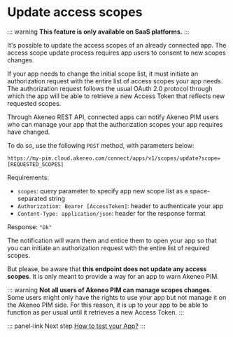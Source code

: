 # Update access scopes

::: warning
**This feature is only available on SaaS platforms.**
:::

It's possible to update the access scopes of an already connected app.
The access scope update process requires app users to consent to new scopes changes. 

If your app needs to change the initial scope list, it must initiate an authorization request with the entire list of access scopes your app needs. The authorization request follows the usual OAuth 2.0 protocol through which the app will be able to retrieve a new Access Token that reflects new requested scopes.

Through Akeneo REST API, connected apps can notify Akeneo PIM users who can manage your app that the authorization scopes your app requires have changed. 

To do so, use the following `POST` method, with parameters below:

```
https://my-pim.cloud.akeneo.com/connect/apps/v1/scopes/update?scope=[REQUESTED_SCOPES]
```
Requirements:
- `scopes`: query parameter to specify app new scope list as a space-separated string
- `Authorization: Bearer [AccessToken]`: header to authenticate your app
- `Content-Type: application/json`: header for the response format

Response: `"Ok"`

The notification will warn them and entice them to open your app so that you can initiate an authorization request with the entire list of required scopes.

But please, be aware that **this endpoint does not update any access scopes**. It is only meant to provide a way for an app to warn Akeneo PIM. 

::: warning
**Not all users of Akeneo PIM can manage scopes changes.**  
Some users might only have the rights to use your app but not manage it on the Akeneo PIM side. For this reason, it is up to your app to be able to function as per usual until it retrieves a new Access Token.
:::

::: panel-link Next step [How to test your App?](/apps/how-to-test-my-app.html)
:::

